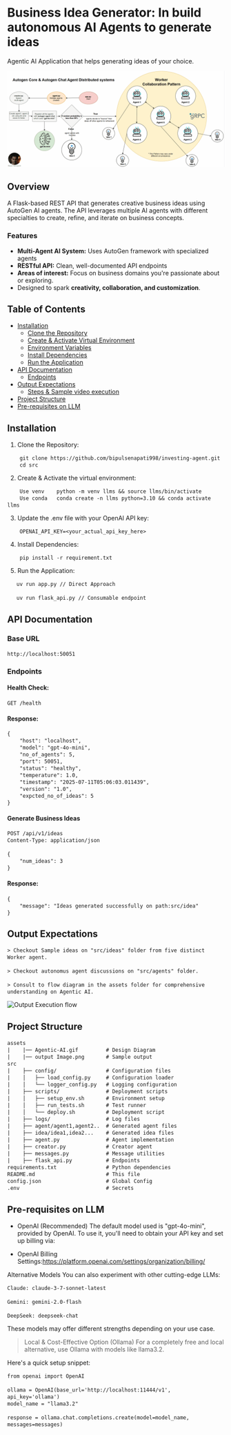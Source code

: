 # Business Idea Generator: In build autonomous AI Agents to generate ideas
Agentic AI Application that helps generating ideas of your choice.

![Autonomous Agent](assets/Agentic-AI.gif)

## Overview
A Flask-based REST API that generates creative business ideas using AutoGen AI agents. The API leverages multiple AI agents with different specialties to create, refine, and iterate on business concepts.
### Features
- **Multi-Agent AI System:**  Uses AutoGen framework with specialized agents
- **RESTful API:** Clean, well-documented API endpoints
- **Areas of interest:** Focus on business domains you're passionate about or exploring.
- Designed to spark **creativity, collaboration, and customization**.

<!-- ## Before you begin

I'm here to support your success in any way I can! If you ever have questions, need guidance, or just want to say hello, feel free to reach out — whether through the platform or directly via email at senapatibipul9@gmail.com.
I also love connecting with fellow developers, creators, and curious minds on LinkedIn.
🌐 https://linkedin.com/in/senapatibipul  -->

## Table of Contents

- [Installation](#Installation)
  - [Clone the Repository](#Clone-the-repository)
  - [Create & Activate Virtual Environment](#Create-&-Activate-the-virtual-environment)
  - [Environment Variables](#environment-variables)
  - [Install Dependencies](#install-dependencies)
  - [Run the Application](#Run-the-Application)
- [API Documentation](#API-Documentation)
    - [Endpoints](#Endpoints)
- [Output Expectations](#Output-Expectations)
    - [Steps & Sample video execution](#Output-Expectations)
- [Project Structure](#project-structure)
- [Pre-requisites on LLM](#Pre-requisites-on-LLM)

## Installation

1. Clone the Repository:
```
    git clone https://github.com/bipulsenapati998/investing-agent.git
    cd src
```
2. Create & Activate the virtual environment:
```
    Use venv	python -m venv llms && source llms/bin/activate
    Use conda	conda create -n llms python=3.10 && conda activate llms  
```
3. Update the .env file with your OpenAI API key:
```
    OPENAI_API_KEY=<your_actual_api_key_here>
```
4. Install Dependencies:
```
    pip install -r requirement.txt
```
5. Run the Application:
```
   uv run app.py // Direct Approach

   uv run flask_api.py // Consumable endpoint
```
## API Documentation
### Base URL
```
http://localhost:50051
```

### Endpoints
#### Health Check:
```
GET /health
```
#### Response:
```
{
    "host": "localhost",
    "model": "gpt-4o-mini",
    "no_of_agents": 5,
    "port": 50051,
    "status": "healthy",
    "temperature": 1.0,
    "timestamp": "2025-07-11T05:06:03.011439",
    "version": "1.0",
    "expcted_no_of_ideas": 5
}
```
#### Generate Business Ideas
```
POST /api/v1/ideas
Content-Type: application/json

{
    "num_ideas": 3
}
```
#### Response:
```
{
    "message": "Ideas generated successfully on path:src/idea"
}
```
## Output Expectations
```
> Checkout Sample ideas on "src/ideas" folder from five distinct Worker agent.

> Checkout autonomus agent discussions on "src/agents" folder.

> Consult to flow diagram in the assets folder for comprehensive understanding on Agentic AI.
```
![Output Execution flow](assets/business_idea_generator_agentic_ai.gif)
## Project Structure
```
assets
|    |── Agentic-AI.gif         # Design Diagram
|    |── output Image.png       # Sample output
src
|    ├── config/                # Configuration files
|    │   ├── load_config.py     # Configuration loader
|    │   └── logger_config.py   # Logging configuration
|    ├── scripts/               # Deployment scripts
|    │   ├── setup_env.sh       # Environment setup
|    │   ├── run_tests.sh       # Test runner
|    │   └── deploy.sh          # Deployment script
|    ├── logs/                  # Log files
|    ├── agent/agent1,agent2..  # Generated agent files
|    ├── idea/idea1,idea2...    # Generated idea files
|    ├── agent.py               # Agent implementation
|    ├── creator.py             # Creator agent
|    ├── messages.py            # Message utilities
|    ├── flask_api.py           # Endpoints
requirements.txt                # Python dependencies
README.md                       # This file
config.json                     # Global Config
.env                            # Secrets

```
## Pre-requisites on LLM
- OpenAI (Recommended)
The default model used is "gpt-4o-mini", provided by OpenAI.
To use it, you'll need to obtain your API key and set up billing via:

-  OpenAI Billing Settings:https://platform.openai.com/settings/organization/billing/

 Alternative Models
You can also experiment with other cutting-edge LLMs:

    Claude: claude-3-7-sonnet-latest

    Gemini: gemini-2.0-flash

    DeepSeek: deepseek-chat

These models may offer different strengths depending on your use case.

> Local & Cost-Effective Option (Ollama)
For a completely free and local alternative, use Ollama with models like llama3.2.

Here's a quick setup snippet:
```
from openai import OpenAI

ollama = OpenAI(base_url='http://localhost:11444/v1', api_key='ollama')
model_name = "llama3.2"

response = ollama.chat.completions.create(model=model_name, messages=messages)
```
